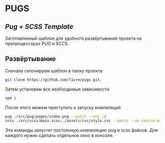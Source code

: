 # PUGS
## _Pug + SCSS Template_


Заготовленный шаблон для удобного развёртывания проекта на препроцессорах PUG и SCCS.

## Развёртывание

Сначала склонируем шаблон в папку проекта

```sh
git clone https://github.com/l1vre/pugs.git.
```

Затем установим все необходимые зависимости

```sh
npm i
```

После этого можем приступить к запуску компиляций

```sh
pug ./src/pug/pages/index.pug --watch --out ./
scss ./src/scss/main.scss:./assets/css/style.css --watch --no-source-map --style=compressed
```

Эти команды запустят постоянную компиляцию pug и scss файлов. Для каждого нужно сделать отдельное окно в консоле.
